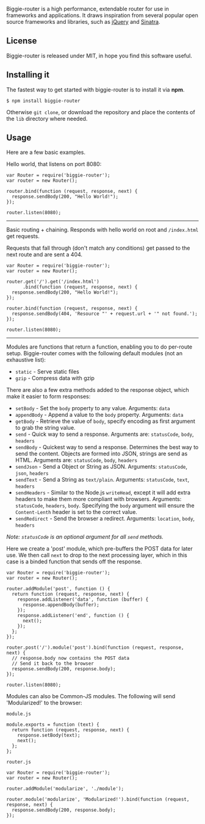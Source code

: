 
Biggie-router is a high performance, extendable router for use in frameworks and applications. It draws inspiration from several popular open source frameworks and libraries, such as [jQuery](http://www.jquery.com/) and [Sinatra](http://www.sinatrarb.com/).

## License

Biggie-router is released under MIT, in hope you find this software useful.

## Installing it

The fastest way to get started with biggie-router is to install it via **npm**.

    $ npm install biggie-router

Otherwise `git clone`, or download the repository and place the contents of the `lib` directory where needed.
## Usage

Here are a few basic examples.

Hello world, that listens on port 8080:

    var Router = require('biggie-router');
    var router = new Router();

    router.bind(function (request, response, next) {
      response.sendBody(200, "Hello World!");
    });

    router.listen(8080);

---

Basic routing + chaining. Responds with hello world on root and `/index.html` get requests.

Requests that fall through (don't match any conditions) get passed to the next route and are sent a 404.

    var Router = require('biggie-router');
    var router = new Router();

    router.get('/').get('/index.html')
          .bind(function (request, response, next) {
      response.sendBody(200, "Hello World!");
    });

    router.bind(function (request, response, next) {
      response.sendBody(404, 'Resource "' + request.url + '" not found.');
    });

    router.listen(8080);

---

Modules are functions that return a function, enabling you to do per-route setup. Biggie-router comes with the following default modules (not an exhaustive list):

* `static` - Serve static files
* `gzip` - Compress data with gzip

There are also a few extra methods added to the response object, which make it easier to form responses:

* `setBody` - Set the `body` property to any value. Arguments: `data`
* `appendBody` - Append a value to the `body` property. Arguments: `data`
* `getBody` - Retrieve the value of `body`, specify encoding as first argument to grab the string value.
* `send` - Quick way to send a response. Arguments are: `statusCode`, `body`, `headers`
* `sendBody` - Quickest way to send a response. Determines the best way to send the content. Objects are formed into JSON, strings are send as HTML. Arguments are: `statusCode`, `body`, `headers`
* `sendJson` - Send a Object or String as JSON. Arguments: `statusCode`, `json`, `headers`
* `sendText` - Send a String as `text/plain`. Arguments: `statusCode`, `text`, `headers`
* `sendHeaders` - Similar to the Node.js `writeHead`, except it will add extra headers to make them more compliant with browsers. Arguments: `statusCode`, `headers`, `body`. Specifying the `body` argument will ensure the `Content-Lenth` header is set to the correct value.
* `sendRedirect` - Send the browser a redirect. Arguments: `location`, `body`, `headers`

*Note: `statusCode` is an optional argument for all `send` methods.*

Here we create a 'post' module, which pre-buffers the POST data for later use. We then call `next` to drop to the next processing layer, which in this case is a binded function that sends off the response.

    var Router = require('biggie-router');
    var router = new Router();

    router.addModule('post', function () {
      return function (request, response, next) {
        response.addListener('data', function (buffer) {
          response.appendBody(buffer);
        });
        response.addListener('end', function () {
          next();
        });
      };
    });

    router.post('/').module('post').bind(function (request, response, next) {
      // response.body now contains the POST data
      // Send it back to the browser
      response.sendBody(200, response.body);
    });

    router.listen(8080);

Modules can also be Common-JS modules. The following will send 'Modularized!' to the browser:

`module.js`

    module.exports = function (text) {
      return function (request, response, next) {
        response.setBody(text);
        next();
      };
    };

`router.js`


    var Router = require('biggie-router');
    var router = new Router();

    router.addModule('modularize', './module');

    router.module('modularize', 'Modularized!').bind(function (request, response, next) {
      response.sendBody(200, response.body);
    });
